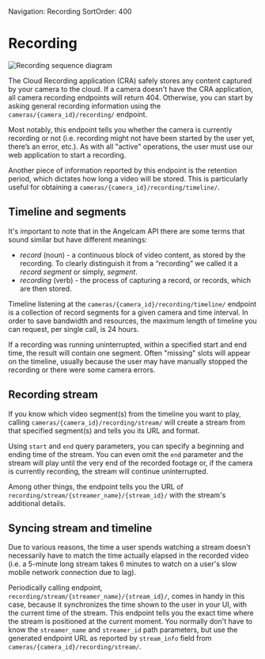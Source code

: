 Navigation: Recording
SortOrder: 400

# Recording

![Recording sequence diagram](https://www.lucidchart.com/publicSegments/view/d0b70503-ac78-4e87-b6b8-e74f3cdc7490/image.png)

The Cloud Recording application (CRA) safely stores any content captured by your camera to the cloud. If a camera
doesn't have the CRA application, all camera recording endpoints will return 404. Otherwise, you can start by asking general
recording information using the `cameras/{camera_id}/recording/` endpoint.

Most notably, this endpoint tells you whether the camera is currently recording or not (i.e. recording might not have
been started by the user yet, there’s an error, etc.). As with all "active" operations, the user must use our web
application to start a recording.

Another piece of information reported by this endpoint is the retention period, which dictates how long a video will be
stored. This is particularly useful for obtaining a `cameras/{camera_id}/recording/timeline/`.

## Timeline and segments

It's important to note that in the Angelcam API there are some terms that sound similar but have different meanings:

* _record_ (noun) - a continuous block of video content, as stored by the recording. To clearly distinguish it from a
  “recording” we called it a _record segment_ or simply, _segment_.
* _recording_ (verb) - the process of capturing a record, or records, which are then stored.

Timeline listening at the `cameras/{camera_id}/recording/timeline/` endpoint is a collection of record segments for a
given camera and time interval. In  order to save bandwidth and resources, the maximum length of timeline you can
request, per single call, is 24 hours.

If a recording was running uninterrupted, within a specified start and end time, the result will contain one segment.
Often "missing" slots will appear on the timeline, usually because the user may have manually stopped the recording or
there were some camera errors.

## Recording stream

If you know which video segment(s) from the timeline you want to play, calling `cameras/{camera_id}/recording/stream/`
will create a stream from that specified segment(s) and tells you its URL and format.

Using `start` and `end` query parameters, you can specify a beginning and ending time of the stream. You can even omit
the `end` parameter and the stream will play until the very end of the recorded footage or, if the camera is currently
recording, the stream will continue uninterrupted.

Among other things, the endpoint tells you the URL of `recording/stream/{streamer_name}/{stream_id}/` with the stream's
additional details.

## Syncing stream and timeline

Due to various reasons, the time a user spends watching a stream doesn't necessarily have to match the time actually
elapsed in the recorded video (i.e. a 5-minute long stream takes 6 minutes to watch on a user's slow mobile network
connection due to lag).

Periodically calling endpoint, `recording/stream/{streamer_name}/{stream_id}/`, comes in handy in this case, because it
synchronizes the time shown to the user in your UI, with the current time of the stream. This endpoint tells you the
exact time where the stream is positioned at the current moment. You normally don't have to know the `streamer_name`
and `streamer_id` path parameters, but use the generated endpoint URL as reported by `stream_info` field from
`cameras/{camera_id}/recording/stream/`.
